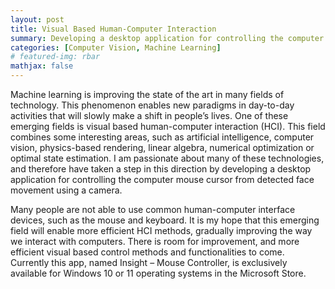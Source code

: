 ```yaml
---
layout: post
title: Visual Based Human-Computer Interaction
summary: Developing a desktop application for controlling the computer mouse cursor from detected face movement.
categories: [Computer Vision, Machine Learning]
# featured-img: rbar
mathjax: false
---
```


Machine learning is improving the state of the art in many fields of technology. This phenomenon enables new paradigms in day-to-day activities that will slowly make a shift in people’s lives. One of these emerging fields is visual based human-computer interaction (HCI). This field combines some interesting areas, such as artificial intelligence, computer vision, physics-based rendering, linear algebra, numerical optimization or optimal state estimation. I am passionate about many of these technologies, and therefore have taken a step in this direction by developing a desktop application for controlling the computer mouse cursor from detected face movement using a camera.

Many people are not able to use common human-computer interface devices, such as the mouse and keyboard. It is my hope that this emerging field will enable more efficient HCI methods, gradually improving the way we interact with computers. There is room for improvement, and more efficient visual based control methods and functionalities to come. Currently this app, named Insight – Mouse Controller, is exclusively available for Windows 10 or 11 operating systems in the Microsoft Store. 

<script type="module" src="https://getbadgecdn.azureedge.net/ms-store-badge.bundled.js"></script>
<ms-store-badge
productid ="9PGL5GSN68JG"
animation="on">
</ms-store-badge>
